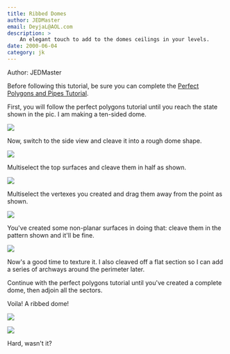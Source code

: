 ```yaml
---
title: Ribbed Domes
author: JEDMaster
email: DeyjaL@AOL.com
description: >
    An elegant touch to add to the domes ceilings in your levels.
date: 2000-06-04
category: jk
---
```


Author: JEDMaster
  

Before following this tutorial, be sure you can complete the [Perfect
Polygons and Pipes Tutorial](/tutorials/perfect_pipes/).

First, you will follow the perfect polygons tutorial until you reach the
state shown in the pic. I am making a ten-sided dome.

![](rd1.gif)

Now, switch to the side view and cleave it into a rough dome shape.

![](rd2.gif)

Multiselect the top surfaces and cleave them in half as shown.

![](rd3.gif)

Multiselect the vertexes you created and drag them away from the point
as shown.

![](rd4.gif)

You've created some non-planar surfaces in doing that: cleave them in
the pattern shown and it'll be fine.

![](rd5.gif)

Now's a good time to texture it. I also cleaved off a flat section so I
can add a series of archways around the perimeter later.

Continue with the perfect polygons tutorial until you've created a
complete dome, then adjoin all the sectors.

Voila\! A ribbed dome\!

![](rd6.gif)

![](rd7.gif)

Hard, wasn't it?
